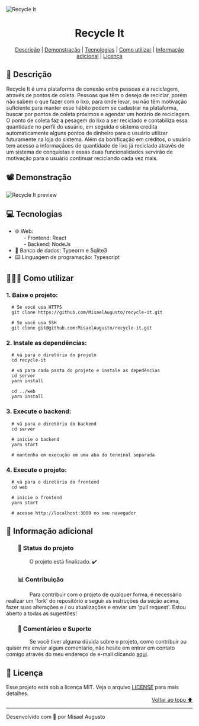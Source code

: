 <img id="cover" align="center" src="https://ik.imagekit.io/ocq8ayf2ug/recycle-it-cover_FONIIQUTX.svg" alt="Recycle It" />

<h1 id="title" align="center">Recycle It</h1>

<div align="center">
  <a href="#description">Descrição</a> |
  <a href="#preview">Demonstração</a> |
  <a href="#technologies">Tecnologias</a> |
  <a href="#how-to-use">Como utilizar</a> |
  <a href="#info">Informação adicional</a> |
  <a href="#license">Licença</a>
</div>

<h2 id="description">📑️ Descrição</h2>
<p>
  Recycle It é uma plataforma de conexão entre pessoas e a reciclagem, através de pontos de coleta. Pessoas que têm o desejo de reciclar, porém não sabem o que fazer com o lixo, para onde levar, ou não têm motivação suficiente para manter esse hábito podem se cadastrar na plataforma, buscar por pontos de coleta próximos e agendar um horário de reciclagem. O ponto de coleta faz a pesagem do lixo a ser reciclado e contabiliza essa quantidade no perfil do usuário, em seguida o sistema credita automaticamente alguns pontos de dinheiro para o usuário utilizar futuramente na loja do sistema. Além da bonificação em créditos, o usuário tem acesso a informaçãoes de quantidade de lixo já reciclado através de um sistema de conquistas e essas duas funcionalidades servirão de motivação para o usuário continuar reciclando cada vez mais.
</p>

<h2 id="preview">📽️ Demonstração</h2>

<img src="recycle-it-preview.gif" alt="Recycle It preview" />

<h2 id="technologies">💻️ Tecnologias</h2>
<ul>
  <li>🌐️ Web:</li>
  <div>&nbsp;&nbsp;&nbsp;&nbsp;&nbsp;&nbsp;- Frontend: React</li></div>
  <div>&nbsp;&nbsp;&nbsp;&nbsp;&nbsp;&nbsp;- Backend: NodeJs</li></div>
  <li>💾️ Banco de dados: Typeorm e Sqlite3</li>
  <li>⌨️ Linguagem de programação: Typescript</li>
</ul>

<h2 id="how-to-use">👨🏽‍💻️ Como utilizar</h2>

<h3>1. Baixe o projeto:</h3>

```
  # Se você usa HTTPS
  git clone https://github.com/MisaelAugusto/recycle-it.git

  # Se você usa SSH
  git clone git@github.com:MisaelAugusto/recycle-it.git
```

<h3>2. Instale as dependências:</h3>

```
  # vá para o diretório do projeto
  cd recycle-it

  # vá para cada pasta do projeto e instale as depedências
  cd server
  yarn install

  cd ../web
  yarn install
```

<h3>3. Execute o backend:</h3>

```
  # vá para o diretório do backend
  cd server

  # inicie o backend
  yarn start

  # mantenha em execução em uma aba do terminal separada
```

<h3>4. Execute o projeto:</h3>

```
  # vá para o diretório do frontend
  cd web

  # inicie o frontend
  yarn start

  # acesse http://localhost:3000 no seu navegador
```
<h2 id="info">📌️ Informação adicional</h2>
<h3 id="status">&nbsp;&nbsp;&nbsp;&nbsp;&nbsp;&nbsp;&nbsp;&nbsp;🔎️ Status do projeto</h3>
<p>
&nbsp;&nbsp;&nbsp;&nbsp;&nbsp;&nbsp;&nbsp;&nbsp;&nbsp;&nbsp;&nbsp;&nbsp;&nbsp;&nbsp;&nbsp;&nbsp;O projeto está finalizado. ✔️</p>

<h3 id="contributing">&nbsp;&nbsp;&nbsp;&nbsp;&nbsp;&nbsp;&nbsp;&nbsp;📊️ Contribuição</h3>
<p>
&nbsp;&nbsp;&nbsp;&nbsp;&nbsp;&nbsp;&nbsp;&nbsp;&nbsp;&nbsp;&nbsp;&nbsp;&nbsp;&nbsp;&nbsp;&nbsp;Para contribuir com o projeto de qualquer forma, é necessário realizar um 'fork' do repositório e seguir as instruções da seção acima, fazer suas alterações e / ou atualizações e enviar um 'pull request'. Estou aberto a todas as sugestões!</p>

<h3 id="feedback-support">&nbsp;&nbsp;&nbsp;&nbsp;&nbsp;&nbsp;&nbsp;&nbsp;💬️ Comentários e Suporte</h3>
<p>
&nbsp;&nbsp;&nbsp;&nbsp;&nbsp;&nbsp;&nbsp;&nbsp;&nbsp;&nbsp;&nbsp;&nbsp;&nbsp;&nbsp;&nbsp;&nbsp;Se você tiver alguma dúvida sobre o projeto, como contribuir ou quiser me enviar algum comentário, não hesite em entrar em contato comigo através do meu endereço de e-mail clicando <a href="https://mail.google.com/mail/u/0/?view=cm&fs=1&to=misael.costa@ccc.ufcg.edu.br&su=(Comentário ou Suporte) para 'Recycle It'&tf=1">aqui</a>.</p>

<h2 id="license">📜️ Licença</h2>
<div>
  <div>
    Esse projeto está sob a licença MIT. Veja o arquivo <a href="LICENSE">LICENSE</a> para mais detalhes.
  </div>
  <div align="right">
    <a href="#cover">Voltar ao topo ⬆️</a>
  </div>
</div>

---
<p>Desenvolvido com 💙️ por Misael Augusto</p>
